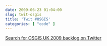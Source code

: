 ```yaml
---
date: 2009-06-23 01:04:00
slug: twit-osgis
title: 'Twit #OSGIS'
categories: [ "code" ]
---
```


[Search for OSGIS UK 2009 backlog on Twitter](https://twitter.com/#search?q=osgis)
